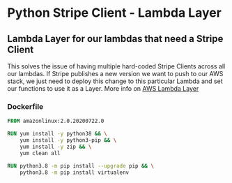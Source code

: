 # Python Stripe Client - Lambda Layer

## Lambda Layer for our lambdas that need a Stripe Client

This solves the issue of having multiple hard-coded Stripe Clients across all our lambdas. If Stripe publishes a new version we want to push to our AWS stack, we just need to deploy this change to this particular Lambda and set our functions to use it as a Layer.
More info on [AWS Lambda Layer](https://docs.aws.amazon.com/lambda/latest/dg/configuration-layers.html)

### Dockerfile

```Dockerfile
FROM amazonlinux:2.0.20200722.0

RUN yum install -y python38 && \
    yum install -y python3-pip && \
    yum install -y zip && \
    yum clean all

RUN python3.8 -m pip install --upgrade pip && \
    python3.8 -m pip install virtualenv
```
